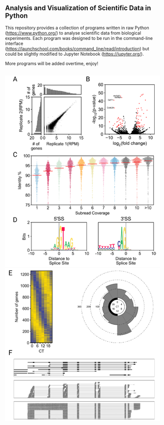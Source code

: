 ## Analysis and Visualization of Scientific Data in Python

This repository provides a collection of programs written in raw 
Python (https://www.python.org/) to analyse scientific data from biological experiments.
Each program was designed to be run in the command-line interface 
(https://launchschool.com/books/command_line/read/introduction) but 
could be slightly modified to Jupyter Notebook (https://jupyter.org/).

More programs will be added overtime, enjoy!

<br>
<img src="https://github.com/caeareva/AVSDP/blob/2d767b1b7c1034af4fc4201ed3539f0997729665/summary_figure_1.png"
<br>
<img src="https://github.com/caeareva/AVSDP/blob/2d767b1b7c1034af4fc4201ed3539f0997729665/summary_figure_2.png"
<br>
